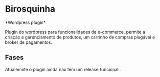 # Birosquinha
<p>*Wordpress plugin*</p>
Plugin do wordpress para funcionalidades de e-commerce, permite a criação e gerenciamento de produtos, um carrinho de compras plugável e broker de pagamentos.</p>

## Fases
Atualemnte o plugin ainda não tem um release funcional .
